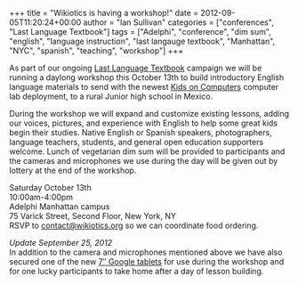 +++
title = "Wikiotics is having a workshop!"
date = 2012-09-05T11:20:24+00:00
author = "Ian Sullivan"
categories = ["conferences", "Last Language Textbook"]
tags = ["Adelphi", "conference", "dim sum", "english", "language instruction", "last langauge textbook", "Manhattan", "NYC", "spanish", "teaching", "workshop"]
+++

As part of our ongoing [Last Language Textbook](https://web.archive.org/web/20160325183752/http://thelastlanguagetextbook.org/) campaign we will be running a daylong workshop this October 13th to build introductory English language materials to send with the newest [Kids on Computers](https://web.archive.org/web/20160325183752/http://www.kidsoncomputers.org/) computer lab deployment, to a rural Junior high school in Mexico.

During the workshop we will expand and customize existing lessons, adding our voices, pictures, and experience with English to help some great kids begin their studies. Native English or Spanish speakers, photographers, language teachers, students, and general open education supporters welcome. Lunch of vegetarian dim sum will be provided to participants and the cameras and microphones we use during the day will be given out by lottery at the end of the workshop.

Saturday October 13th  
10:00am-4:00pm  
Adelphi Manhattan campus  
75 Varick Street, Second Floor, New York, NY  
RSVP to contact@wikiotics.org so we can coordinate food ordering.

*Update September 25, 2012*  
In addition to the camera and microphones mentioned above we have also secured one of the new [7″ Google tablets](https://web.archive.org/web/20160325183752/https://www.google.com/nexus/#/7) for use during the workshop and for one lucky participants to take home after a day of lesson building.
